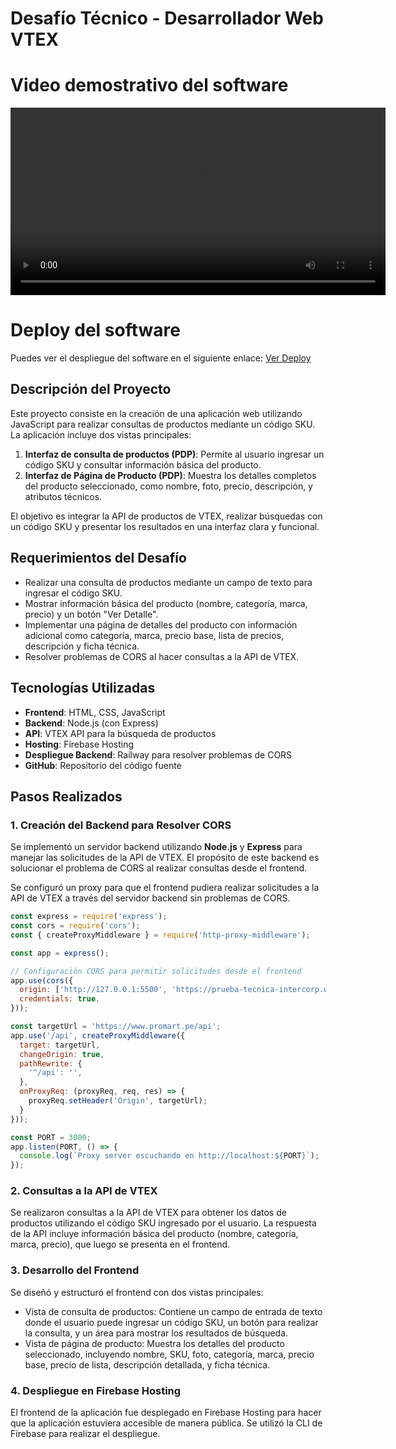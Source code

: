 # Desafío Técnico - Desarrollador Web VTEX


# Video demostrativo del software

<video width="600" controls>
  <source src="assets/Demo del software.mp4" type="video/mp4">
  Tu navegador no soporta el formato de video.
</video>

# Deploy del software


Puedes ver el despliegue del software en el siguiente enlace: [Ver Deploy](https://prueba-tecnica-intercorp.web.app/)

## Descripción del Proyecto

Este proyecto consiste en la creación de una aplicación web utilizando JavaScript para realizar consultas de productos mediante un código SKU. La aplicación incluye dos vistas principales:

1. **Interfaz de consulta de productos (PDP)**: Permite al usuario ingresar un código SKU y consultar información básica del producto.
2. **Interfaz de Página de Producto (PDP)**: Muestra los detalles completos del producto seleccionado, como nombre, foto, precio, descripción, y atributos técnicos.

El objetivo es integrar la API de productos de VTEX, realizar búsquedas con un código SKU y presentar los resultados en una interfaz clara y funcional.

## Requerimientos del Desafío

- Realizar una consulta de productos mediante un campo de texto para ingresar el código SKU.
- Mostrar información básica del producto (nombre, categoría, marca, precio) y un botón "Ver Detalle".
- Implementar una página de detalles del producto con información adicional como categoría, marca, precio base, lista de precios, descripción y ficha técnica.
- Resolver problemas de CORS al hacer consultas a la API de VTEX.

## Tecnologías Utilizadas

- **Frontend**: HTML, CSS, JavaScript
- **Backend**: Node.js (con Express)
- **API**: VTEX API para la búsqueda de productos
- **Hosting**: Firebase Hosting
- **Despliegue Backend**: Railway para resolver problemas de CORS
- **GitHub**: Repositorio del código fuente

## Pasos Realizados

### 1. **Creación del Backend para Resolver CORS**

Se implementó un servidor backend utilizando **Node.js** y **Express** para manejar las solicitudes de la API de VTEX. El propósito de este backend es solucionar el problema de CORS al realizar consultas desde el frontend.

Se configuró un proxy para que el frontend pudiera realizar solicitudes a la API de VTEX a través del servidor backend sin problemas de CORS.

```javascript
const express = require('express');
const cors = require('cors');
const { createProxyMiddleware } = require('http-proxy-middleware');

const app = express();

// Configuración CORS para permitir solicitudes desde el frontend
app.use(cors({
  origin: ['http://127.0.0.1:5500', 'https://prueba-tecnica-intercorp.web.app'],
  credentials: true,
}));

const targetUrl = 'https://www.promart.pe/api'; 
app.use('/api', createProxyMiddleware({
  target: targetUrl,
  changeOrigin: true,
  pathRewrite: {
    '^/api': '', 
  },
  onProxyReq: (proxyReq, req, res) => {
    proxyReq.setHeader('Origin', targetUrl);
  }
}));

const PORT = 3000;
app.listen(PORT, () => {
  console.log(`Proxy server escuchando en http://localhost:${PORT}`);
});


```
### 2. **Consultas a la API de VTEX**
Se realizaron consultas a la API de VTEX para obtener los datos de productos utilizando el código SKU ingresado por el usuario. La respuesta de la API incluye información básica del producto (nombre, categoría, marca, precio), que luego se presenta en el frontend.

### 3. **Desarrollo del Frontend**
Se diseñó y estructuró el frontend con dos vistas principales:
- Vista de consulta de productos: Contiene un campo de entrada de texto donde el usuario puede ingresar un código SKU, un botón para realizar la consulta, y un área para mostrar los resultados de búsqueda.
- Vista de página de producto: Muestra los detalles del producto seleccionado, incluyendo nombre, SKU, foto, categoría, marca, precio base, precio de lista, descripción detallada, y ficha técnica.

### 4. **Despliegue en Firebase Hosting**

El frontend de la aplicación fue desplegado en Firebase Hosting para hacer que la aplicación estuviera accesible de manera pública. Se utilizó la CLI de Firebase para realizar el despliegue.